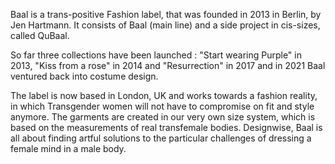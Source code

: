Baal is a trans-positive Fashion label, that was founded in 2013 in Berlin, by Jen Hartmann.
It consists of Baal (main line) and a side project in cis-sizes, called QuBaal.

So far three collections have been launched : "Start wearing Purple" in 2013, "Kiss from a rose" in 2014 and "Resurrection" in 2017 and in 2021 Baal ventured back into costume design.                                     

The label is now based in London, UK and works towards a fashion reality, in which Transgender women will not have to compromise on fit and style anymore. The garments are created in our very own size system, which is based on the measurements of real transfemale bodies. 
Designwise, Baal is all about finding artful solutions to the particular challenges of dressing a female mind in a male body.

